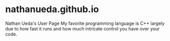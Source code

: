 # nathanueda.github.io
Nathan Ueda's User Page
My favorite programming language is C++ largely due to how fast it runs and how
much intricate control you have over your code.